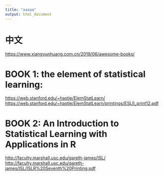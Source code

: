 ```yaml
---
title: "aaaaa"
output: html_document
---
```

# 中文
https://www.xiangyunhuang.com.cn/2019/06/awesome-books/

# BOOK 1: the element of statistical learning:
https://web.stanford.edu/~hastie/ElemStatLearn/ \
https://web.stanford.edu/~hastie/ElemStatLearn/printings/ESLII_print12.pdf

# BOOK 2: An Introduction to Statistical Learning with Applications in R
http://faculty.marshall.usc.edu/gareth-james/ISL/ \
http://faculty.marshall.usc.edu/gareth-james/ISL/ISLR%20Seventh%20Printing.pdf
